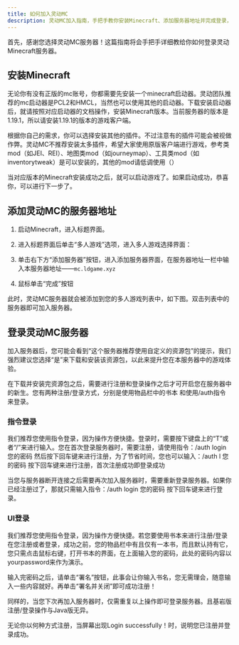 ```yaml
---
title: 如何加入灵动MC
description: 灵动MC加入指南，手把手教你安装Minecraft、添加服务器地址并完成登录，轻松开启原版生存体验。
---
```

首先，感谢您选择灵动MC服务器！这篇指南将会手把手详细教给你如何登录灵动Minecraft服务器。

## 安装Minecraft
无论你有没有正版的mc账号，你都需要先安装一个minecraft启动器。灵动团队推荐的mc启动器是PCL2和HMCL，当然也可以使用其他的启动器。下载安装启动器后，就请按照对应启动器的文档操作，安装Minecraft版本。当前服务器的版本是1.19.1，所以请安装1.19.1的版本的游戏客户端。

根据你自己的需求，你可以选择安装其他的插件。不过注意有的插件可能会被视做作弊。灵动MC不推荐安装太多插件，希望大家使用原版客户端进行游戏，参考类mod（如JEI、REI）、地图类mod（如journeymap）、工具类mod（如inventorytweak）是可以安装的，其他的mod请低调使用（）

当对应版本的Minecraft安装成功之后，就可以启动游戏了。如果启动成功，恭喜你，可以进行下一步了。

## 添加灵动MC的服务器地址
1. 启动Minecraft，进入标题界面。

2. 进入标题界面后单击“多人游戏”选项，进入多人游戏选择界面：

3. 单击右下方“添加服务器”按钮，进入添加服务器界面，在服务器地址一栏中输入本服务器地址——`mc.ldgame.xyz`

4. 鼠标单击“完成”按钮

此时，灵动MC服务器就会被添加到您的多人游戏列表中，如下图。双击列表中的服务器即可加入服务器。

## 登录灵动MC服务器
加入服务器后，您可能会看到“这个服务器推荐使用自定义的资源包”的提示，我们强烈建议您选择“是”来下载和安装该资源包，以此来提升您在本服务器中的游戏体验。

在下载并安装完资源包之后，需要进行注册和登录操作之后才可开启您在服务器中的新生。您有两种注册/登录方式，分别是使用物品栏中的书本 和使用/auth指令来登录。

### 指令登录
我们推荐您使用指令登录，因为操作方便快捷。登录时，需要按下键盘上的“T”或者“/”来进行输入。您在首次登录服务器时，需要注册，请使用指令：/auth login 您的密码 然后按下回车键来进行注册，为了节省时间，您也可以输入：/auth l 您的密码 按下回车键来进行注册，首次注册成功即登录成功

当您与服务器断开连接之后需要再次加入服务器时，需要重新登录服务器。如果你已经注册过了，那就只需输入指令：/auth login 您的密码 按下回车键来进行登录。

### UI登录
我们推荐您使用指令登录，因为操作方便快捷。若您要使用书本来进行注册/登录在您注册或者登录，成功之前，您的物品栏中有且仅有一本书，而且默认持有它，您只需点击鼠标右键，打开书本的界面，在上面输入您的密码，此处的密码内容以yourpassword来作为演示。

输入完密码之后，请单击“署名”按钮，此事会让你输入书名，您无需理会，随意输入一些内容就好。再单击“署名并关闭”即可成功注册！

同样的，当您下次再加入服务器时，仅需重复以上操作即可登录服务器。且基岩版注册/登录操作与Java版无异。

无论你以何种方式注册，当屏幕出现Login successfully！时，说明您已注册并登录成功。
